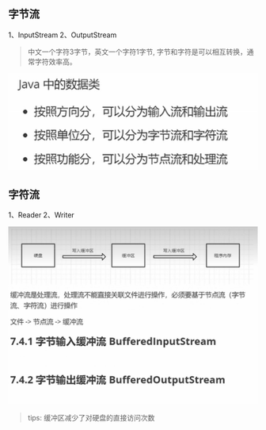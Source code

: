 ## 字节流
1、InputStream
2、OutputStream

> 中文一个字符3字节，英文一个字符1字节, 字节和字符是可以相互转换，通常字符效率高。

![java数据流](2023-02-24-13-51-21.png)

## 字符流

1、Reader
2、Writer

![字节缓冲流](2023-02-24-13-52-25.png)

> tips: 缓冲区减少了对硬盘的直接访问次数